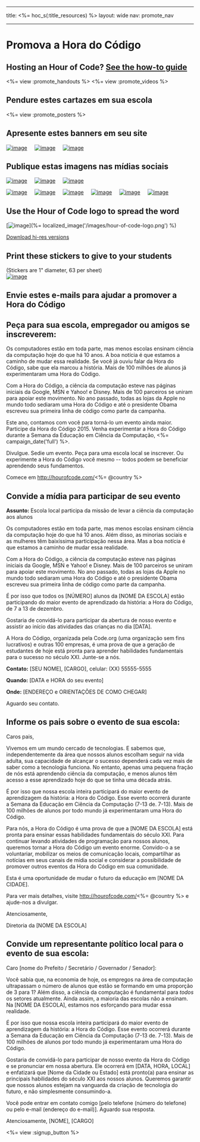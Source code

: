 * * *

title: <%= hoc_s(:title_resources) %> layout: wide nav: promote_nav

* * *

<link rel="stylesheet" type="text/css" href="/css/promote-page.css" />
</link>

# Promova a Hora do Código

## Hosting an Hour of Code? [See the how-to guide](<%= resolve_url('/how-to') %>)

<%= view :promote_handouts %> <%= view :promote_videos %>

<a id="posters"></a>

## Pendure estes cartazes em sua escola

<%= view :promote_posters %>

<a id="banners"></a>

## Apresente estes banners em seu site

[![image](/images/fit-250/banner1.jpg)](/images/banner1.jpg)&nbsp;&nbsp;&nbsp;&nbsp; [![image](/images/fit-250/banner3.jpg)](/images/banner3.jpg)&nbsp;&nbsp;&nbsp;&nbsp; [![image](/images/fit-500/banner5.jpg)](/images/banner5.jpg)&nbsp;&nbsp;&nbsp;&nbsp;

<a id="social"></a>

## Publique estas imagens nas mídias sociais

[![image](/images/fit-250/social-1.jpg)](/images/social-1.jpg)&nbsp;&nbsp;&nbsp;&nbsp; [![image](/images/fit-250/social-2.jpg)](/images/social-2.jpg)&nbsp;&nbsp;&nbsp;&nbsp; [![image](/images/fit-250/social-3.jpg)](/images/social-3.jpg)&nbsp;&nbsp;&nbsp;&nbsp;

[![image](/images/fit-250/mark.jpg)](/images/mark.jpg)&nbsp;&nbsp;&nbsp;&nbsp; [![image](/images/fit-250/susan.png)](/images/susan.png)&nbsp;&nbsp;&nbsp;&nbsp; [![image](/images/fit-250/chris.jpg)](/images/chris.jpg)&nbsp;&nbsp;&nbsp;&nbsp; [![image](/images/fit-250/marissa.jpg)](/images/marissa.jpg)&nbsp;&nbsp;&nbsp;&nbsp; [![image](/images/fit-250/ashton.jpg)](/images/ashton.jpg)&nbsp;&nbsp;&nbsp;&nbsp; [![image](/images/fit-250/barack.jpg)](/images/barack.jpg)&nbsp;&nbsp;&nbsp;&nbsp;

<a id="logo"></a>

## Use the Hour of Code logo to spread the word

[![image](<%= localized_image('/images/fit-200/hour-of-code-logo.png') %>)](%= localized_image('/images/hour-of-code-logo.png') %)

[Download hi-res versions](http://images.code.org/share/hour-of-code-logo.zip)

<a id="stickers"></a>

## Print these stickers to give to your students

(Stickers are 1" diameter, 63 per sheet)  
[![image](/images/fit-250/hour-of-code-stickers.png)](/images/hour-of-code-stickers.pdf)

<a id="sample-emails"></a>

## Envie estes e-mails para ajudar a promover a Hora do Código

<a id="email"></a>

## Peça para sua escola, empregador ou amigos se inscreverem:

Os computadores estão em toda parte, mas menos escolas ensinam ciência da computação hoje do que há 10 anos. A boa notícia é que estamos a caminho de mudar essa realidade. Se você já ouviu falar da Hora do Código, sabe que ela marcou a história. Mais de 100 milhões de alunos já experimentaram uma Hora do Código.

Com a Hora do Código, a ciência da computação esteve nas páginas iniciais da Google, MSN e Yahoo! e Disney. Mais de 100 parceiros se uniram para apoiar este movimento. No ano passado, todas as lojas da Apple no mundo todo sediaram uma Hora do Código e até o presidente Obama escreveu sua primeira linha de código como parte da campanha.

Este ano, contamos com você para torná-lo um evento ainda maior. Participe da Hora do Código 2015. Venha experimentar a Hora do Código durante a Semana da Educação em Ciência da Computação, <%= campaign_date('full') %>.

Divulgue. Sedie um evento. Peça para uma escola local se inscrever. Ou experimente a Hora do Código você mesmo -- todos podem se beneficiar aprendendo seus fundamentos.

Comece em http://hourofcode.com/<%= @country %>

<a id="media-pitch"></a>

## Convide a mídia para participar de seu evento

**Assunto:** Escola local participa da missão de levar a ciência da computação aos alunos

Os computadores estão em toda parte, mas menos escolas ensinam ciência da computação hoje do que há 10 anos. Além disso, as minorias sociais e as mulheres têm baixíssima participação nessa área. Mas a boa notícia é que estamos a caminho de mudar essa realidade.

Com a Hora do Código, a ciência da computação esteve nas páginas iniciais da Google, MSN e Yahoo! e Disney. Mais de 100 parceiros se uniram para apoiar este movimento. No ano passado, todas as lojas da Apple no mundo todo sediaram uma Hora do Código e até o presidente Obama escreveu sua primeira linha de código como parte da campanha.

É por isso que todos os [NÚMERO] alunos da [NOME DA ESCOLA] estão participando do maior evento de aprendizado da história: a Hora do Código, de 7 a 13 de dezembro.

Gostaria de convidá-lo para participar da abertura de nosso evento e assistir ao início das atividades das crianças no dia [DATA].

A Hora do Código, organizada pela Code.org (uma organização sem fins lucrativos) e outras 100 empresas, é uma prova de que a geração de estudantes de hoje está pronta para aprender habilidades fundamentais para o sucesso no século XXI. Junte-se a nós.

**Contato:** [SEU NOME], [CARGO], celular: (XX) 55555-5555

**Quando:** [DATA e HORA do seu evento]

**Onde:** [ENDEREÇO e ORIENTAÇÕES DE COMO CHEGAR]

Aguardo seu contato.

<a id="parents"></a>

## Informe os pais sobre o evento de sua escola:

Caros pais,

Vivemos em um mundo cercado de tecnologias. E sabemos que, independentemente da área que nossos alunos escolham seguir na vida adulta, sua capacidade de alcançar o sucesso dependerá cada vez mais de saber como a tecnologia funciona. No entanto, apenas uma pequena fração de nós está aprendendo ciência da computação, e menos alunos têm acesso a esse aprendizado hoje do que se tinha uma década atrás.

É por isso que nossa escola inteira participará do maior evento de aprendizagem da história: a Hora do Código. Esse evento ocorrerá durante a Semana da Educação em Ciência da Computação (7-13 de. 7-13). Mais de 100 milhões de alunos por todo mundo já experimentaram uma Hora do Código.

Para nós, a Hora do Código é uma prova de que a [NOME DA ESCOLA] está pronta para ensinar essas habilidades fundamentais do século XXI. Para continuar levando atividades de programação para nossos alunos, queremos tornar a Hora do Código um evento enorme. Convido-o a se voluntariar, mobilizar os meios de comunicação locais, compartilhar as notícias em seus canais de mídia social e considerar a possibilidade de promover outros eventos da Hora do Código em sua comunidade.

Esta é uma oportunidade de mudar o futuro da educação em [NOME DA CIDADE].

Para ver mais detalhes, visite http://hourofcode.com/<%= @country %> e ajude-nos a divulgar.

Atenciosamente,

Diretoria da [NOME DA ESCOLA]

<a id="politicians"></a>

## Convide um representante político local para o evento de sua escola:

Caro [nome do Prefeito / Secretário / Governador / Senador]:

Você sabia que, na economia de hoje, os empregos na área de computação ultrapassam o número de alunos que estão se formando em uma proporção de 3 para 1? Além disso, a ciência da computação é fundamental para *todos* os setores atualmente. Ainda assim, a maioria das escolas não a ensinam. Na [NOME DA ESCOLA], estamos nos esforçando para mudar essa realidade.

É por isso que nossa escola inteira participará do maior evento de aprendizagem da história: a Hora do Código. Esse evento ocorrerá durante a Semana da Educação em Ciência da Computação (7-13 de. 7-13). Mais de 100 milhões de alunos por todo mundo já experimentaram uma Hora do Código.

Gostaria de convidá-lo para participar de nosso evento da Hora do Código e se pronunciar em nossa abertura. Ele ocorrerá em [DATA, HORA, LOCAL] e enfatizará que [Nome da Cidade ou Estado] está pronto(a) para ensinar as principais habilidades do século XXI aos nossos alunos. Queremos garantir que nossos alunos estejam na vanguarda da criação de tecnologia do futuro, e não simplesmente consumindo-a.

Você pode entrar em contato comigo [pelo telefone (número do telefone) ou pelo e-mail (endereço do e-mail)]. Aguardo sua resposta.

Atenciosamente, [NOME], [CARGO]

<%= view :signup_button %>